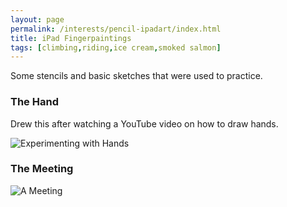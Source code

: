 ```yaml
---
layout: page
permalink: /interests/pencil-ipadart/index.html
title: iPad Fingerpaintings
tags: [climbing,riding,ice cream,smoked salmon]
---
```


Some stencils and basic sketches that were used to practice.

### The Hand

Drew this after watching a YouTube video on how to draw hands.

![Experimenting with Hands](pencil-hand.png)

### The Meeting

![A Meeting](pencil-chairs.png)

